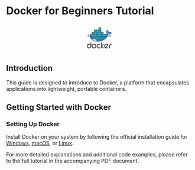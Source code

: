 # Docker for Beginners Tutorial

<p align="center">
  <img src="figures/docker-logo.jpg" width="100" /> 
</p>

## Introduction

This guide is designed to introduce to Docker, a platform that encapsulates applications into lightweight, portable containers.

## Getting Started with Docker

### Setting Up Docker

Install Docker on your system by following the official installation guide for [Windows](https://docs.docker.com/docker-for-windows/install/), [macOS](https://docs.docker.com/docker-for-mac/install/), or [Linux](https://docs.docker.com/engine/install/).

For more detailed explanations and additional code examples, please refer to the full tutorial in the accompanying PDF document.
